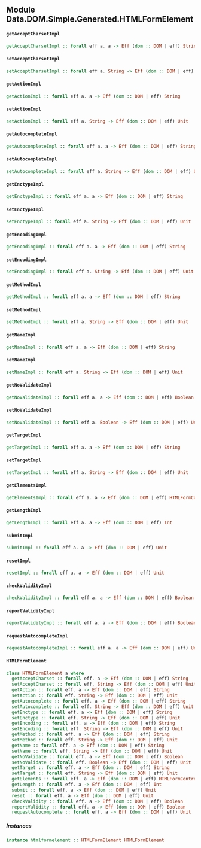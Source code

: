 ## Module Data.DOM.Simple.Generated.HTMLFormElement

#### `getAcceptCharsetImpl`

``` purescript
getAcceptCharsetImpl :: forall eff a. a -> Eff (dom :: DOM | eff) String
```

#### `setAcceptCharsetImpl`

``` purescript
setAcceptCharsetImpl :: forall eff a. String -> Eff (dom :: DOM | eff) Unit
```

#### `getActionImpl`

``` purescript
getActionImpl :: forall eff a. a -> Eff (dom :: DOM | eff) String
```

#### `setActionImpl`

``` purescript
setActionImpl :: forall eff a. String -> Eff (dom :: DOM | eff) Unit
```

#### `getAutocompleteImpl`

``` purescript
getAutocompleteImpl :: forall eff a. a -> Eff (dom :: DOM | eff) String
```

#### `setAutocompleteImpl`

``` purescript
setAutocompleteImpl :: forall eff a. String -> Eff (dom :: DOM | eff) Unit
```

#### `getEnctypeImpl`

``` purescript
getEnctypeImpl :: forall eff a. a -> Eff (dom :: DOM | eff) String
```

#### `setEnctypeImpl`

``` purescript
setEnctypeImpl :: forall eff a. String -> Eff (dom :: DOM | eff) Unit
```

#### `getEncodingImpl`

``` purescript
getEncodingImpl :: forall eff a. a -> Eff (dom :: DOM | eff) String
```

#### `setEncodingImpl`

``` purescript
setEncodingImpl :: forall eff a. String -> Eff (dom :: DOM | eff) Unit
```

#### `getMethodImpl`

``` purescript
getMethodImpl :: forall eff a. a -> Eff (dom :: DOM | eff) String
```

#### `setMethodImpl`

``` purescript
setMethodImpl :: forall eff a. String -> Eff (dom :: DOM | eff) Unit
```

#### `getNameImpl`

``` purescript
getNameImpl :: forall eff a. a -> Eff (dom :: DOM | eff) String
```

#### `setNameImpl`

``` purescript
setNameImpl :: forall eff a. String -> Eff (dom :: DOM | eff) Unit
```

#### `getNoValidateImpl`

``` purescript
getNoValidateImpl :: forall eff a. a -> Eff (dom :: DOM | eff) Boolean
```

#### `setNoValidateImpl`

``` purescript
setNoValidateImpl :: forall eff a. Boolean -> Eff (dom :: DOM | eff) Unit
```

#### `getTargetImpl`

``` purescript
getTargetImpl :: forall eff a. a -> Eff (dom :: DOM | eff) String
```

#### `setTargetImpl`

``` purescript
setTargetImpl :: forall eff a. String -> Eff (dom :: DOM | eff) Unit
```

#### `getElementsImpl`

``` purescript
getElementsImpl :: forall eff a. a -> Eff (dom :: DOM | eff) HTMLFormControlsCollection
```

#### `getLengthImpl`

``` purescript
getLengthImpl :: forall eff a. a -> Eff (dom :: DOM | eff) Int
```

#### `submitImpl`

``` purescript
submitImpl :: forall eff a. a -> Eff (dom :: DOM | eff) Unit
```

#### `resetImpl`

``` purescript
resetImpl :: forall eff a. a -> Eff (dom :: DOM | eff) Unit
```

#### `checkValidityImpl`

``` purescript
checkValidityImpl :: forall eff a. a -> Eff (dom :: DOM | eff) Boolean
```

#### `reportValidityImpl`

``` purescript
reportValidityImpl :: forall eff a. a -> Eff (dom :: DOM | eff) Boolean
```

#### `requestAutocompleteImpl`

``` purescript
requestAutocompleteImpl :: forall eff a. a -> Eff (dom :: DOM | eff) Unit
```

#### `HTMLFormElement`

``` purescript
class HTMLFormElement a where
  getAcceptCharset :: forall eff. a -> Eff (dom :: DOM | eff) String
  setAcceptCharset :: forall eff. String -> Eff (dom :: DOM | eff) Unit
  getAction :: forall eff. a -> Eff (dom :: DOM | eff) String
  setAction :: forall eff. String -> Eff (dom :: DOM | eff) Unit
  getAutocomplete :: forall eff. a -> Eff (dom :: DOM | eff) String
  setAutocomplete :: forall eff. String -> Eff (dom :: DOM | eff) Unit
  getEnctype :: forall eff. a -> Eff (dom :: DOM | eff) String
  setEnctype :: forall eff. String -> Eff (dom :: DOM | eff) Unit
  getEncoding :: forall eff. a -> Eff (dom :: DOM | eff) String
  setEncoding :: forall eff. String -> Eff (dom :: DOM | eff) Unit
  getMethod :: forall eff. a -> Eff (dom :: DOM | eff) String
  setMethod :: forall eff. String -> Eff (dom :: DOM | eff) Unit
  getName :: forall eff. a -> Eff (dom :: DOM | eff) String
  setName :: forall eff. String -> Eff (dom :: DOM | eff) Unit
  getNoValidate :: forall eff. a -> Eff (dom :: DOM | eff) Boolean
  setNoValidate :: forall eff. Boolean -> Eff (dom :: DOM | eff) Unit
  getTarget :: forall eff. a -> Eff (dom :: DOM | eff) String
  setTarget :: forall eff. String -> Eff (dom :: DOM | eff) Unit
  getElements :: forall eff. a -> Eff (dom :: DOM | eff) HTMLFormControlsCollection
  getLength :: forall eff. a -> Eff (dom :: DOM | eff) Int
  submit :: forall eff. a -> Eff (dom :: DOM | eff) Unit
  reset :: forall eff. a -> Eff (dom :: DOM | eff) Unit
  checkValidity :: forall eff. a -> Eff (dom :: DOM | eff) Boolean
  reportValidity :: forall eff. a -> Eff (dom :: DOM | eff) Boolean
  requestAutocomplete :: forall eff. a -> Eff (dom :: DOM | eff) Unit
```

##### Instances
``` purescript
instance htmlformelement :: HTMLFormElement HTMLFormElement
```


